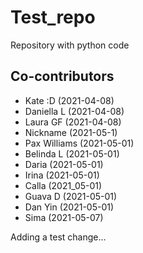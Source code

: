 
# Test_repo
Repository with python code

## Co-contributors
- Kate :D (2021-04-08)
- Daniella L (2021-04-08)
- Laura GF (2021-04-08)
- Nickname (2021-05-1)
- Pax Williams (2021-05-01)
- Belinda L (2021-05-01)
- Daria (2021-05-01)
- Irina (2021-05-01)
- Calla (2021_05-01)
- Guava D (2021-05-01)
- Dan Yin   (2021-05-01)
- Sima (2021-05-07)

Adding a test change...

